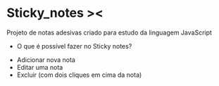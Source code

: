 # Sticky_notes  ><

Projeto de notas adesivas criado para estudo da linguagem JavaScript

- O que é possível fazer no Sticky notes? 

* Adicionar nova nota
* Editar uma nota
* Excluir (com dois cliques em cima da nota)
